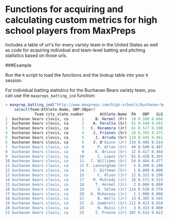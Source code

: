 # Functions for acquiring and calculating custom metrics for high school players from MaxPreps
Includes a table of url's for every varisty team in the United States as well as code for acquiring individual and team-level batting and pitching statistics based on those urls.

###Example

Run the `R` script to load the functions and the lookup table into your `R` session.

For individual batting statistics for the Buchanan Bears varisty team, you can use the `maxpreps_batting_ind` function:

``` r
> maxprep_batting_ind("http://www.maxpreps.com/high-schools/buchanan-bears-(clovis,ca)/baseball/stats.htm") %>%
    select(Team:Athlete.Name, OBP:SBper)
             Team city_state number       Athlete.Name  PA   OBP   SLG   OPS SB SBA BABIP  Kper BBper SBper
1  buchanan bears clovis, ca      1     B. Hormel (Fr)  10 0.500 0.666 1.167  0   0 0.444 0.000 0.100   NaN
2  buchanan bears clovis, ca      2    A. Peralta (Sr)  91 0.440 0.453 0.893  2   2 0.424 0.143 0.099   1.0
3  buchanan bears clovis, ca      3   C. Rocamora (Jr)  61 0.517 0.500 1.017  1   2 0.500 0.164 0.164   0.5
4  buchanan bears clovis, ca      4    J. Friesen (Sr)  26 0.385 0.375 0.760  0   0 0.381 0.115 0.077   NaN
5  buchanan bears clovis, ca      5     J. Arruda (Sr) 110 0.445 0.461 0.907  8  10 0.382 0.109 0.155   0.8
6  buchanan bears clovis, ca      6    J. O'Guinn (Jr) 116 0.405 0.514 0.919  5   5 0.400 0.112 0.052   1.0
7  buchanan bears clovis, ca      8      P. Allen (Sr)  49 0.500 0.487 0.987  0   0 0.517 0.204 0.102   NaN
8  buchanan bears clovis, ca      9     K. Brisco (Sr)  12 0.417 0.444 0.861  0   0 0.250 0.083 0.167   NaN
9  buchanan bears clovis, ca     10      C. Lopez (Sr)  81 0.420 0.355 0.776  1   1 0.326 0.099 0.210   1.0
10 buchanan bears clovis, ca     11   C. Williams (Sr)  54 0.444 0.477 0.921  6   6 0.400 0.130 0.167   1.0
11 buchanan bears clovis, ca     12 F. Lanningham (Sr)   5 0.200 0.200 0.400  0   0 0.250 0.200 0.000   NaN
12 buchanan bears clovis, ca     14    J. Dittman (Sr)   1 0.000 0.000 0.000  0   0   NaN 1.000 0.000   NaN
13 buchanan bears clovis, ca     15      C. Olson (Jr)  12 0.333 0.200 0.533  0   0 0.200 0.000 0.167   NaN
14 buchanan bears clovis, ca     17    M. McGrady (Jr)  28 0.571 0.523 1.095  0   0 0.600 0.214 0.179   NaN
15 buchanan bears clovis, ca     18     T. Hormel (Jr)   2 0.000 0.000 0.000  0   0 0.000 0.000 0.000   NaN
16 buchanan bears clovis, ca     19      Q. Selma (Jr) 114 0.526 0.778 1.305  3   3 0.463 0.070 0.105   1.0
17 buchanan bears clovis, ca     20   K. McKenney (Jr)   1 1.000 0.000 1.000  0   0   NaN 0.000 1.000   NaN
18 buchanan bears clovis, ca     21      B. Wells (Jr)  13 0.385 0.545 0.930  0   0 0.333 0.308 0.000   NaN
19 buchanan bears clovis, ca     22   G. Gambrell (Sr) 111 0.423 0.610 1.033  0   0 0.400 0.126 0.090   NaN
20 buchanan bears clovis, ca     24      N. Rossi (Jr)   3 0.333 0.000 0.333  1   1   NaN 0.667 0.333   1.0
21 buchanan bears clovis, ca     25     Z. Presno (Jr) 107 0.514 0.623 1.137  2   2 0.358 0.168 0.224   1.0
```
